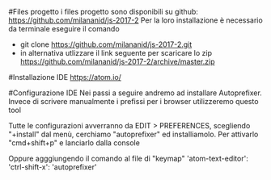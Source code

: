 #Files progetto
i files progetto sono disponibili su github: https://github.com/milananid/js-2017-2
Per la loro installazione è necessario da terminale eseguire il comando
* git clone https://github.com/milananid/js-2017-2.git
* in alternativa utlizzare il link seguente per scaricare lo zip https://github.com/milananid/js-2017-2/archive/master.zip

#Installazione IDE
https://atom.io/

#Configurazione IDE
Nei passi a seguire andremo ad installare Autoprefixer.
Invece di scrivere manualmente i prefissi per i browser utilizzeremo questo tool

Tutte le configurazioni avverranno da EDIT > PREFERENCES, scegliendo "+install" dal menù, cerchiamo "autoprefixer" ed installiamolo.
Per attivarlo "cmd+shift+p" e lanciarlo dalla console

Oppure agggiungendo il comando al file di "keymap"
'atom-text-editor':
    'ctrl-shift-x': 'autoprefixer'
